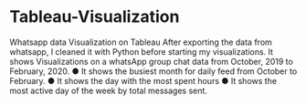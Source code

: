 # Tableau-Visualization
 Whatsapp data Visualization on Tableau
After exporting the data from whatsapp, I cleaned it with Python before
starting my visualizations.
It shows Visualizations on a whatsApp group chat data from October, 2019 to
February, 2020.
● It shows the busiest month for daily feed from October to February.
● It shows the day with the most spent hours
● It shows the most active day of the week by total messages sent.
